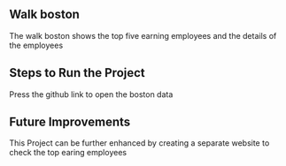 ## Walk boston
The walk boston shows the top five earning employees and the details of the employees

## Steps to Run the Project
Press the github link to open the boston data

## Future Improvements
This Project can be further enhanced by creating a separate website to check the top earing employees
